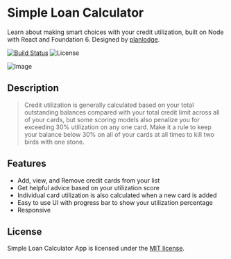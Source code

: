# Simple Loan Calculator
Learn about making smart choices with your credit utilization, built on Node with React and Foundation 6. Designed by [planlodge](http://planlodge.com).

[![Build Status](https://travis-ci.org/stevenbenner/jquery-powertip.svg?branch=master)](https://travis-ci.org/stevenbenner/jquery-powertip)
![License](https://img.shields.io/packagist/l/doctrine/orm.svg)

![Image](https://github.com/planlodge/Simple-Loan-Calculator/blob/master/public/assets/images/screen1.png?raw=true)

## Description

> Credit utilization is generally calculated based on your total outstanding balances compared with your total credit limit across all of your cards, but some scoring models also penalize you for exceeding 30% utilization on any one card. Make it a rule to keep your balance below 30% on all of your cards at all times to kill two birds with one stone.

## Features
- Add, view, and Remove credit cards from your list
- Get helpful advice based on your utilization score
- Individual card utilization is also calculated when a new card is added
- Easy to use UI with progress bar to show your utilization percentage
- Responsive

## License

Simple Loan Calculator App is licensed under the [MIT license](http://opensource.org/licenses/MIT).

